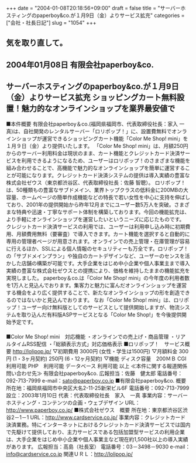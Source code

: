 +++
date = "2004-01-08T20:18:56+09:00"
draft = false
title = "サーバーホスティングのpaperboy&amp;co.が１月9日（金）よりサービス拡充"
categories = ["会社・社長日記"]
slug = "1054"
+++

気を取り直して。
----------------------
2004年01月08日
有限会社paperboy&co.
--------------------------------------------------------------------------------
サーバーホスティングのpaperboy&co.が１月9日（金）よりサービス拡充
ショッピングカート無料設置！魅力的なオンラインショップを業界最安値で
--------------------------------------------------------------------------------
■本件概要
有限会社paperboy＆co.(福岡県福岡市、代表取締役社長：家入 一真)は、自社開発のレンタルサーバー「ロリポップ！」に、設置費無料でオンラインショップが運営できるショッピングカート機能「Color Me Shop! mini」を１月９日（金）より提供いたします。
「Color Me Shop! mini」は、月額250円からのサーバー利用料金は現状のまま、カート機能とクレジットカード決済サービスを利用できるようになるため、ユーザーはロリポップ！のさまざまな機能を組み合わせることで、高機能で魅力的なオンラインショップを簡単に運営することが可能になります。クレジットカード決済システムの提供は導入実績の豊富な株式会社ゼウス（東京都渋谷区、代表取締役社長：佐藤 智聰）。
ロリポップ！は、50種類もの豊富なサブドメイン、業界トップクラスの低料金に200MBの大容量、ホームページの簡単作成機能などの特長で若い女性を中心に支持を伸ばしており、2001年の提供開始から昨年12月までにユーザー数5万人を突破。さまざまな特典や迅速・丁寧なサポート体制を構築しております。今回の機能拡充は、より手軽にオンラインショップを運営したいというニーズに応じたものです。
クレジットカード決済サービスの利用では、ユーザーは利用申し込み時に初期費用、月額費用無料（要審査）で導入できます。カート機能を選択すると自動的に専用の管理者ページが用意されます。オンラインでの売上管理・在庫管理が容易に行えるほか、SSLによる個人情報のセキュリティーも万全です。ロリポップ！の「サブドメインプラン」や独自のカートデザインなど、ユーザーのセンスを活かした店舗の構築が可能です。大手企業をはじめ中小企業や個人事業主まで導入実績の豊富な株式会社ゼウスとの提携により、価格を維持したままの機能拡充を実現しました。
paperboy＆co.は「Color Me Shop! mini」の今年度の利用者数を1万人と見込んでおります。集客力と魅力に富んだオンラインショップを運営する機会をより広く提供することで、新たなオンラインショップの形を創造できるのではないかと見込んでおります。
なお「Color Me Shop! mini」は、ロリポップ！ユーザー向け無料版としてのサービスとして提供開始しますが、物流システムを取り込んだ有料版ASPサービスとなる「Color Me Shop!」を今後提供開始予定です。
　　　　　　　　　　　　　　　　　　　　　　　　　　　　　　　　　　　　　　
■Color Me Shop! mini　対応機能
・オンラインでの売上げ・商品管理
・リアルタイムRSS配信
・「総額表示方式」対応価格表示
■ロリポップ！　サービス概要
http://lolipop.jp/
▽初期費用
3000円 (女性・学生は1500円)
▽月額料金
300円 (1・3ヶ月契約)
250円 (6・12ヶ月契約)
▽機能
ディスク容量　200ＭＢ
CGI　利用可能
PHP　利用可能
データベース 利用可能
以上
≪本件に関する報道関係問い合わせ先≫
有限会社paperboy&co.
広報担当：佐藤　健太郎
電話番号：092-713-7999
e-mail：sato@paperboy.co.jp
■有限会社paperboy&co. 概要
所在地：福岡県福岡市中央区大名2-11-25新栄ビル6F
電話番号：092-713-7999
設立：2003年1月10日
代表：代表取締役社長　家入　一真
事業内容：サーバーホスティング・コンテンツの企画・ウェブデザイン
URL：http://www.paperboy.co.jp/
■株式会社ゼウス　概要
所在地：東京都渋谷区渋谷2－1－1
URL：http://www.cardservice.co.jp/
事業内容：クレジットカード決済業務。特にインターネットにおけるクレジットカード決済サービスでは国内で先駆けて提供しており、主力サービスである包括加盟型サービスの利用企業は、大手企業をはじめ中小企業や個人事業主など現在約1,500社以上の導入実績があります。
広報担当：高島（社長室）
電話番号：03－3498－9030
e-mail：info@cardservice.co.jp
関連ＵＲＬ：http://lolipop.jp/
